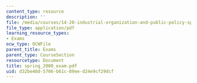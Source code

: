 ```yaml
---
content_type: resource
description: ''
file: /media/courses/14-20-industrial-organization-and-public-policy-spring-2003/d32be48d5706b61c89eed24e9cf29dcf_spring_2000_exam.pdf
file_type: application/pdf
learning_resource_types:
- Exams
ocw_type: OCWFile
parent_title: Exams
parent_type: CourseSection
resourcetype: Document
title: spring_2000_exam.pdf
uid: d32be48d-5706-b61c-89ee-d24e9cf29dcf
---
```

